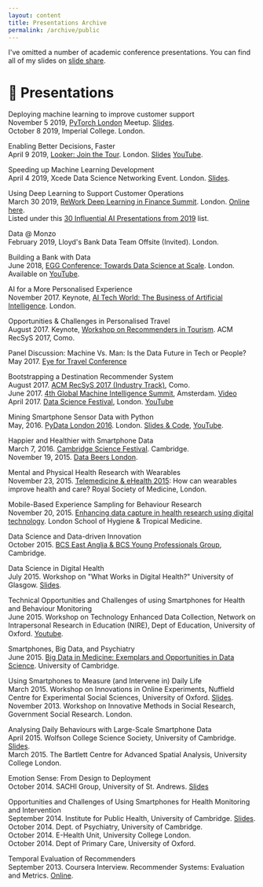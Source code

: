 ```yaml
---
layout: content
title: Presentations Archive
permalink: /archive/public
---
```


I've omitted a number of academic conference presentations. You can find all of my slides on [slide share](https://www.slideshare.net/neal.lathia/presentations).

# 📣 Presentations

Deploying machine learning to improve customer support
<br />November 5 2019, [PyTorch London](https://www.meetup.com/London-PyTorch-Meetup/events/265564747/) Meetup. [Slides](https://www.slideshare.net/neal.lathia/using-language-models-to-supercharge-monzos-customer-support).
<br />October 8 2019, Imperial College. London.

Enabling Better Decisions, Faster
<br />April 9 2019, [Looker: Join the Tour](https://looker.com/events/join-the-tour/london). London. [Slides](https://www.slideshare.net/neal.lathia/making-better-decisions-faster-141562897) [YouTube](https://youtu.be/k7a3SHkMblI).

Speeding up Machine Learning Development
<br />April 4 2019, Xcede Data Science Networking Event. London. [Slides](https://www.slideshare.net/neal.lathia/machine-learning-faster).

Using Deep Learning to Support Customer Operations
<br />March 30 2019, [ReWork Deep Learning in Finance Summit](https://www.re-work.co/events/deep-learning-in-finance-summit-london-2019). London. [Online here](https://videos.re-work.co/videos/1440-using-deep-learning-to-support-customer-operations).
<br />Listed under this [30 Influential AI Presentations from 2019](https://blog.re-work.co/30-pieces-of-influential-ai-research-in-2019/) list.

Data @ Monzo
<br />February 2019, Lloyd's Bank Data Team Offsite (Invited). London.

Building a Bank with Data
<br />June 2018, [EGG Conference: Towards Data Science at Scale](https://pages.dataiku.com/egg-uk-2018). London.
<br />Available on [YouTube](https://www.youtube.com/watch?v=hbNRxVR8LHA).

AI for a More Personalised Experience
<br />November 2017. Keynote, [AI Tech World: The Business of Artificial Intelligence](http://www.aitechworld.net/). London. 

Opportunities & Challenges in Personalised Travel
<br />August 2017. Keynote, [Workshop on Recommenders in Tourism](https://recsys.acm.org/recsys17/rectour/). ACM RecSyS 2017, Como.

Panel Discussion: Machine Vs. Man: Is the Data Future in Tech or People?
<br />May 2017. [Eye for Travel Conference](https://www.eyefortravel.com/distribution-strategies/video-only/panel-discussion-machine-vs-man-data-future-tech-or-people)

Bootstrapping a Destination Recommender System
<br />August 2017. [ACM RecSyS 2017 (Industry Track)](https://recsys.acm.org/recsys17/), Como.
<br />June 2017. [4th Global Machine Intelligence Summit](https://www.re-work.co/events/machine-intelligence-summit-amsterdam-2017), Amsterdam. [Video](https://www.pscp.tv/teamrework/1rmGPPgjgMgGN)
<br />April 2017. [Data Science Festival](https://www.meetup.com/Data-Science-Festival-London/events/238489850/), London. [YouTube](https://www.youtube.com/watch?v=6kGPxSB7ELg)

Mining Smartphone Sensor Data with Python
<br />May, 2016. [PyData London 2016](http://pydata.org/london2016/schedule/presentation/40/). London. [Slides & Code](https://github.com/nlathia/pydata_2016), [YouTube](https://www.youtube.com/watch?v=BidI8_1ikiQ).

Happier and Healthier with Smartphone Data
<br />March 7, 2016. [Cambridge Science Festival](http://www.sciencefestival.cam.ac.uk/events/happier-and-healthier-smartphone-data). Cambridge.
<br />November 19, 2015. [Data Beers London](http://databeersldn.tumblr.com/post/131559144373/1st-meetup-november-19th-2015-1830-city).

Mental and Physical Health Research with Wearables
<br />November 23, 2015. [Telemedicine & eHealth 2015](https://www.rsm.ac.uk/events/events-listing/2015-2016/sections/telemedicine-ehealth-section/teg01-telemedicine-ehealth-2015-wearables-and-the-caring-home.aspx): How can wearables improve health and care? Royal Society of Medicine, London.

Mobile-Based Experience Sampling for Behaviour Research
<br />November 20, 2015. [Enhancing data capture in health research using digital technology](http://www.eventbrite.co.uk/e/enhancing-data-capture-in-health-research-using-digital-technology-registration-19329197149). London School of Hygiene & Tropical Medicine.

Data Science and Data-driven Innovation
<br />October 2015. [BCS East Anglia & BCS Young Professionals Group](http://www.bcs.org/content/conEvent/9758), Cambridge.

Data Science in Digital Health
<br />July 2015. Workshop on "What Works in Digital Health?" University of Glasgow. [Slides](http://www.slideshare.net/neal.lathia/data-science-in-digital-health).

Technical Opportunities and Challenges of using Smartphones for Health and Behaviour Monitoring
<br />June 2015. Workshop on Technology Enhanced Data Collection, Network on Intrapersonal Research in Education (NIRE), Dept of Education, University of Oxford. [Youtube](https://www.youtube.com/watch?v=xJoDs1muzS8).

Smartphones, Big Data, and Psychiatry
<br />June 2015. [Big Data in Medicine: Exemplars and Opportunities in Data Science](http://www.bigdata.cam.ac.uk/events/events-archive/big-data-in-medicine). University of Cambridge.

Using Smartphones to Measure (and Intervene in) Daily Life
<br />March 2015. Workshop on Innovations in Online Experiments, Nuffield Centre for Experimental Social Sciences, University of Oxford. [Slides](http://www.slideshare.net/neal.lathia/cess-lathia).
<br />November 2013. Workshop on Innovative Methods in Social Research, Government Social Research. London.

Analysing Daily Behaviours with Large-Scale Smartphone Data
<br />April 2015. Wolfson College Science Society, University of Cambridge. [Slides](http://www.slideshare.net/neal.lathia/analysing-daily-behaviours-with-largescale-smartphone-data).
<br />March 2015. The Bartlett Centre for Advanced Spatial Analysis, University College London.

Emotion Sense: From Design to Deployment
<br />October 2014. SACHI Group, University of St. Andrews. [Slides](http://www.slideshare.net/neal.lathia/emotion-sense-from-design-to-deployment)

Opportunities and Challenges of Using Smartphones for Health Monitoring and Intervention
<br />September 2014. Institute for Public Health, University of Cambridge. [Slides](http://www.slideshare.net/neal.lathia/talk-40213834).
<br />October 2014. Dept. of Psychiatry, University of Cambridge.
<br />October 2014. E-Health Unit, University College London.
<br />October 2014. Dept of Primary Care, University of Oxford. 

Temporal Evaluation of Recommenders
<br />September 2013. Coursera Interview. Recommender Systems: Evaluation and Metrics. [Online](https://www.coursera.org/learn/recommender-metrics/lecture/twHNp/temporal-evaluation-of-recommenders-interview-with-neal-lathia).
